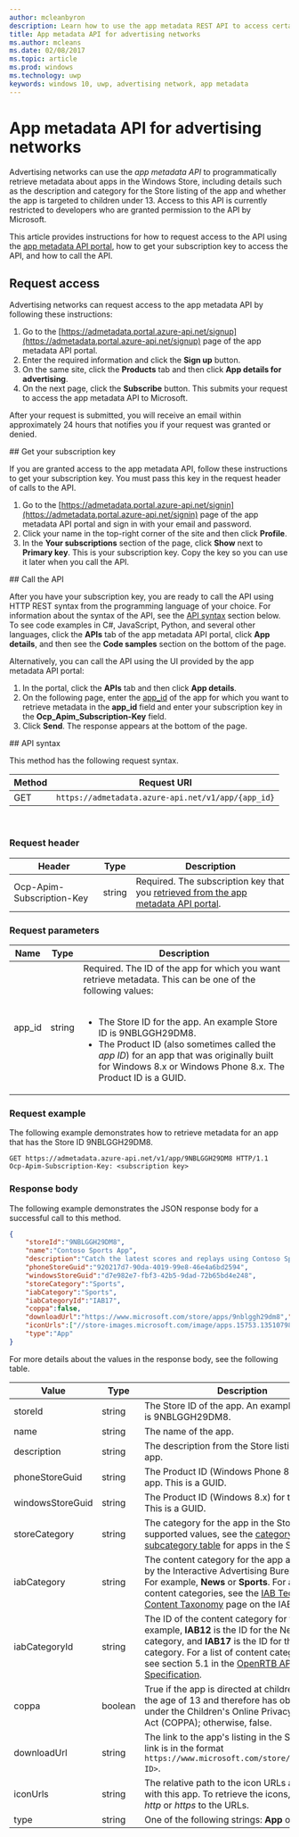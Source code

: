 ---author: mcleanbyrondescription: Learn how to use the app metadata REST API to access certain types metadata for apps. This API is intended to be used by advertising networks to retrieve information about apps in the Windows Store so they can improve how they sell ad space to advertisers.title: App metadata API for advertising networksms.author: mcleansms.date: 02/08/2017ms.topic: articlems.prod: windowsms.technology: uwpkeywords: windows 10, uwp, advertising network, app metadata---# App metadata API for advertising networksAdvertising networks can use the *app metadata API* to programmatically retrieve metadata about apps in the Windows Store, including details such as the description and category for the Store listing of the app and whether the app is targeted to children under 13. Access to this API is currently restricted to developers who are granted permission to the API by Microsoft.This article provides instructions for how to request access to the API using the [app metadata API portal](https://admetadata.portal.azure-api.net/), how to get your subscription key to access the API, and how to call the API.## Request accessAdvertising networks can request access to the app metadata API by following these instructions:1. Go to the [https://admetadata.portal.azure-api.net/signup](https://admetadata.portal.azure-api.net/signup) page of the app metadata API portal.2. Enter the required information and click the **Sign up** button.3. On the same site, click the **Products** tab and then click **App details for advertising**.4. On the next page, click the **Subscribe** button. This submits your request to access the app metadata API to Microsoft.After your request is submitted, you will receive an email within approximately 24 hours that notifies you if your request was granted or denied.<span id="get-key" />## Get your subscription keyIf you are granted access to the app metadata API, follow these instructions to get your subscription key. You must pass this key in the request header of calls to the API.1. Go to the [https://admetadata.portal.azure-api.net/signin](https://admetadata.portal.azure-api.net/signin) page of the app metadata API portal and sign in with your email and password.2. Click your name in the top-right corner of the site and then click **Profile**.3. In the **Your subscriptions** section of the page, click **Show** next to **Primary key**. This is your subscription key. Copy the key so you can use it later when you call the API.<span id="call-the-api" />## Call the APIAfter you have your subscription key, you are ready to call the API using HTTP REST syntax from the programming language of your choice. For information about the syntax of the API, see the [API syntax](#syntax) section below. To see code examples in C#, JavaScript, Python, and several other languages, click the **APIs** tab of the app metadata API portal, click **App details**, and then see the **Code samples** section on the bottom of the page.Alternatively, you can call the API using the UI provided by the app metadata API portal:  1. In the portal, click the **APIs** tab and then click **App details**.  2. On the following page, enter the [app_id](#request-parameters) of the app for which you want to retrieve metadata in the **app_id** field and enter your subscription key in the **Ocp_Apim_Subscription-Key** field.  3. Click **Send**. The response appears at the bottom of the page.<span id="syntax" />## API syntaxThis method has the following request syntax.| Method | Request URI                                                      ||--------|------------------------------------------------------------------|| GET   | ```https://admetadata.azure-api.net/v1/app/{app_id}``` |<span/> ### Request header| Header        | Type   | Description                                                                 ||---------------|--------|-----------------------------------------------------------------------------|| Ocp-Apim-Subscription-Key | string | Required. The subscription key that you [retrieved from the app metadata API portal](#get-key).  |<span/>### Request parameters| Name        | Type   | Description                                                                 ||---------------|--------|-----------------------|| app_id | string | Required. The ID of the app for which you want retrieve metadata. This can be one of the following values:<br/><br/><ul><li>The Store ID for the app. An example Store ID is 9NBLGGH29DM8.</li><li>The Product ID (also sometimes called the *app ID*) for an app that was originally built for Windows 8.x or Windows Phone 8.x. The Product ID is a GUID.</li></ul> |<span/>### Request exampleThe following example demonstrates how to retrieve metadata for an app that has the Store ID 9NBLGGH29DM8.```syntaxGET https://admetadata.azure-api.net/v1/app/9NBLGGH29DM8 HTTP/1.1Ocp-Apim-Subscription-Key: <subscription key>```### Response bodyThe following example demonstrates the JSON response body for a successful call to this method.```json{    "storeId":"9NBLGGH29DM8",    "name":"Contoso Sports App",    "description":"Catch the latest scores and replays using Contoso Sports App!",    "phoneStoreGuid":"920217d7-90da-4019-99e8-46e4a6bd2594",    "windowsStoreGuid":"d7e982e7-fbf3-42b5-9dad-72b65bd4e248",    "storeCategory":"Sports",    "iabCategory":"Sports",    "iabCategoryId":"IAB17",    "coppa":false,    "downloadUrl":"https://www.microsoft.com/store/apps/9nblggh29dm8","isLive":true,    "iconUrls":["//store-images.microsoft.com/image/apps.15753.13510798883747357.b6981489-6fdd-4fec-b655-a822247d5a76.33529096-a723-4204-9da9-a5dd8b328d4e"],    "type":"App"}```For more details about the values in the response body, see the following table.| Value      | Type   | Description    ||------------|--------|--------------------|| storeId           | string  | The Store ID of the app. An example Store ID is 9NBLGGH29DM8.     |  | name           | string  | The name of the app.   || description           | string  | The description from the Store listing for the app.  || phoneStoreGuid           | string  | The Product ID (Windows Phone 8.x) for the app. This is a GUID.  || windowsStoreGuid           | string  | The Product ID (Windows 8.x) for the app. This is a GUID. || storeCategory           | string  | The category for the app in the Store. For the supported values, see the [category and subcategory table](../publish/category-and-subcategory-table.md) for apps in the Store.  || iabCategory           | string  | The content category for the app as defined by the Interactive Advertising Bureau (IAB). For example, **News** or **Sports**. For a list of content categories, see the [IAB Tech Lab Content Taxonomy](https://www.iab.com/guidelines/iab-quality-assurance-guidelines-qag-taxonomy) page on the IAB web site.   || iabCategoryId           | string  | The ID of the content category for the app. For example, **IAB12** is the ID for the News category, and **IAB17** is the ID for the Sports category. For a list of content category IDs, see section 5.1 in the [OpenRTB API Specification](http://www.iab.com/wp-content/uploads/2015/05/OpenRTB_API_Specification_Version_2_3_1.pdf). || coppa           | boolean  | True if the app is directed at children under the age of 13 and therefore has obligations under the Children's Online Privacy Protection Act (COPPA); otherwise, false.  || downloadUrl           | string  | The link to the app's listing in the Store. This link is in the format ```https://www.microsoft.com/store/apps/<Store ID>```.  || iconUrls           | string  |  The relative path to the icon URLs associated with this app. To retrieve the icons, prepend *http* or *https* to the URLs.  || type           | string  | One of the following strings: **App** or **Game**.  |<span/>  